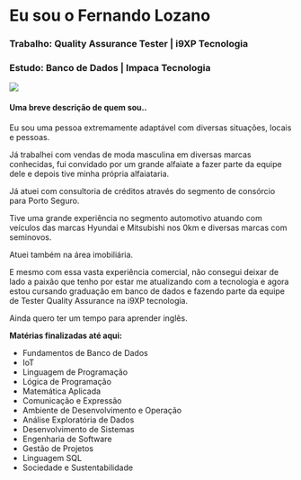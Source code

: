 # Eu sou o Fernando Lozano  
### Trabalho: Quality Assurance Tester | i9XP Tecnologia  
### Estudo: Banco de Dados | Impaca Tecnologia  

![](https://media.giphy.com/media/u7D5EyS2EFlpC/giphy.gif)

#### Uma breve descrição de quem sou..  

Eu sou uma pessoa extremamente adaptável com diversas situações, locais e pessoas.  

Já trabalhei com vendas de moda masculina em diversas marcas conhecidas, fui convidado por um grande alfaiate a fazer parte da equipe dele e depois tive minha própria alfaiataria.  

Já atuei com consultoria de créditos através do segmento de consórcio para Porto Seguro.  

Tive uma grande experiência no segmento automotivo atuando com veículos das marcas Hyundai e Mitsubishi nos 0km e diversas marcas com seminovos.  

Atuei também na área imobiliária.  

E mesmo com essa vasta experiência comercial, não consegui deixar de lado a paixão que tenho por estar me atualizando com a tecnologia e agora estou cursando graduação em banco de dados e fazendo parte da equipe de Tester Quality Assurance na i9XP tecnologia.  

Ainda quero ter um tempo para aprender inglês.  


**Matérias finalizadas até aqui:**
* Fundamentos de Banco de Dados
* IoT
* Linguagem de Programação
* Lógica de Programação
* Matemática Aplicada
* Comunicação e Expressão
* Ambiente de Desenvolvimento e Operação
* Análise Exploratória de Dados
* Desenvolvimento de Sistemas
* Engenharia de Software
* Gestão de Projetos
* Linguagem SQL
* Sociedade e Sustentabilidade
